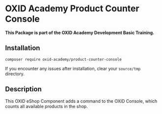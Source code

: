 # OXID Academy Product Counter Console
**This Package is part of the OXID Academy Development Basic Training.**

## Installation
```
composer require oxid-academy/product-counter-console
```

If you encounter any issues after installation, clear your `source/tmp` directory.

## Description
This OXID eShop Component adds a command to the OXID Console, which counts all available products in the shop.
